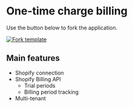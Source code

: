 # One-time charge billing

Use the button below to fork the application.

[![Fork template](https://img.shields.io/badge/Fork%20template-%233A0CFF?style=for-the-badge)](https://app.gadget.dev/auth/fork?domain=one-time-charge-template.gadget.app)

## Main features

- Shopify connection
- Shopify Billing API
  - Trial periods
  - Billing period tracking
- Multi-tenant
